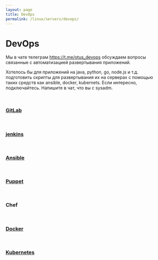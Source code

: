 ```yaml
---
layout: page
title: DevOps
permalink: /linux/servers/devops/
---
```


# DevOps

Мы в чате телеграм https://t.me/otus_devops обсуждаем вопросы связанные с автоматизацией развертывания приложений.

Хотелось бы для приложений на java, python, go, node.js и т.д. подготовить скрипты для развертывания их на серверах с помощью таких средств как ansible, docker, kubernets. Если интересно, подключайтесь. Напишите в чат, что вы с sysadm.

<br/>

### [GitLab](/linux/servers/devops/gitlab/)

<br/>

### [jenkins](/linux/servers/devops/jenkins/)

<br/>

### [Ansible](/linux/servers/devops/ansible/)

<br/>

### [Puppet](/linux/servers/devops/puppet/)

<br/>

### Chef

<br/>

### [Docker](/linux/servers/containers/docker/)

<br/>

### [Kubernetes](/linux/servers/containers/kubernetes/)
